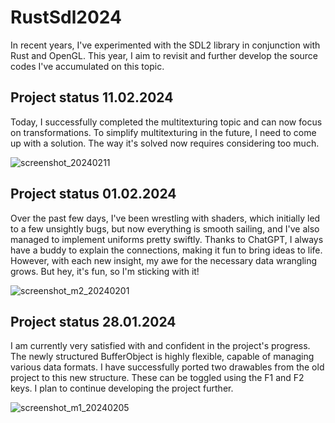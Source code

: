 # RustSdl2024

In recent years, I've experimented with the SDL2 library in conjunction with Rust and OpenGL. This year, I aim to revisit and further develop the source codes I've accumulated on this topic.

## Project status 11.02.2024
Today, I successfully completed the multitexturing topic and can now focus on transformations. To simplify multitexturing in the future, I need to come up with a solution. The way it's solved now requires considering too much.

![screenshot_20240211](https://github.com/gpietz/rust_sdl_2024/assets/77841571/ce659fec-04eb-42e4-9cec-cab2f6ee5656)


## Project status 01.02.2024
Over the past few days, I've been wrestling with shaders, which initially led to a few unsightly bugs, but now everything 
is smooth sailing, and I've also managed to implement uniforms pretty swiftly. Thanks to ChatGPT, I always have a buddy 
to explain the connections, making it fun to bring ideas to life. 
However, with each new insight, my awe for the necessary data wrangling grows. But hey, it's fun, so I'm sticking with it! 

![screenshot_m2_20240201](https://github.com/gpietz/rust_sdl_2024/assets/77841571/8876fad5-2219-4db2-b7a1-61d7240fa2c6)  
 

## Project status 28.01.2024
I am currently very satisfied with and confident in the project's progress. The newly structured BufferObject is highly flexible, capable of managing various data formats. 
I have successfully ported two drawables from the old project to this new structure. These can be toggled using the F1 and F2 keys. I plan to continue developing the project further.

![screenshot_m1_20240205](https://github.com/gpietz/rust_sdl_2024/assets/77841571/69ede581-c57f-492c-a663-180d265f6d08)
